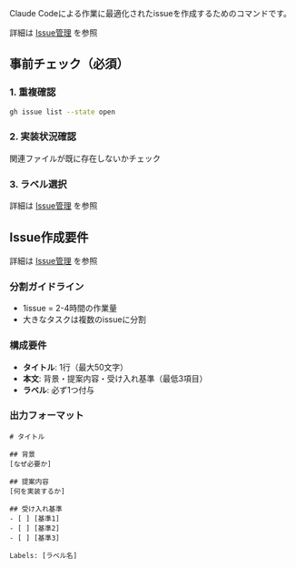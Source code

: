 Claude Codeによる作業に最適化されたissueを作成するためのコマンドです。

詳細は [Issue管理](../docs/03_development/06_issue_management.md) を参照

## 事前チェック（必須）

### 1. 重複確認

```bash
gh issue list --state open
```

### 2. 実装状況確認

関連ファイルが既に存在しないかチェック

### 3. ラベル選択

詳細は [Issue管理](../docs/03_development/06_issue_management.md#ラベル定義) を参照

## Issue作成要件

詳細は [Issue管理](../docs/03_development/06_issue_management.md#issue作成要件) を参照

### 分割ガイドライン

- 1issue = 2-4時間の作業量
- 大きなタスクは複数のissueに分割

### 構成要件

- **タイトル**: 1行（最大50文字）
- **本文**: 背景・提案内容・受け入れ基準（最低3項目）
- **ラベル**: 必ず1つ付与

### 出力フォーマット

```
# タイトル

## 背景
[なぜ必要か]

## 提案内容
[何を実装するか]

## 受け入れ基準
- [ ] [基準1]
- [ ] [基準2]
- [ ] [基準3]

Labels: [ラベル名]
```
